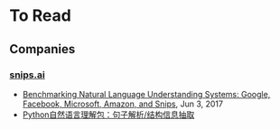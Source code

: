 # To Read
## Companies
### [snips.ai](https://snips.ai/)
* [Benchmarking Natural Language Understanding Systems: Google, Facebook, Microsoft, Amazon, and Snips](https://medium.com/snips-ai/benchmarking-natural-language-understanding-systems-google-facebook-microsoft-and-snips-2b8ddcf9fb19), Jun 3, 2017
* [Python自然语言理解包：句子解析/结构信息抽取](https://github.com/snipsco/snips-nlu)
